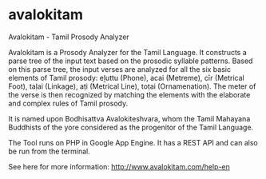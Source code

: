 avalokitam
==========

Avalokitam - Tamil Prosody Analyzer

Avalokitam is a Prosody Analyzer for the Tamil Language. It constructs a parse tree of the input text based on the prosodic syllable patterns. Based on this parse tree, the input verses are analyzed for all the six basic elements of Tamil prosody: eḻuttu (Phone), acai (Metreme), cīr (Metrical Foot), taḷai (Linkage), aṭi (Metrical Line), toṭai (Ornamenation). The meter of the verse is then recognized by matching the elements with the elaborate and complex rules of Tamil prosody.

It is named upon Bodhisattva Avalokiteshvara, whom the Tamil Mahayana Buddhists of the yore considered as the progenitor of the Tamil Language.

The Tool runs on PHP in Google App Engine. It has a REST API and can also be run from the terminal.

See here for more information: http://www.avalokitam.com/help-en




